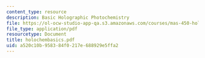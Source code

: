 ```yaml
---
content_type: resource
description: Basic Holographic Photochemistry
file: https://ol-ocw-studio-app-qa.s3.amazonaws.com/courses/mas-450-holographic-imaging-spring-2003/a520c10b958384f0217e688929e5ffa2_holochembasics.pdf
file_type: application/pdf
resourcetype: Document
title: holochembasics.pdf
uid: a520c10b-9583-84f0-217e-688929e5ffa2
---
```

